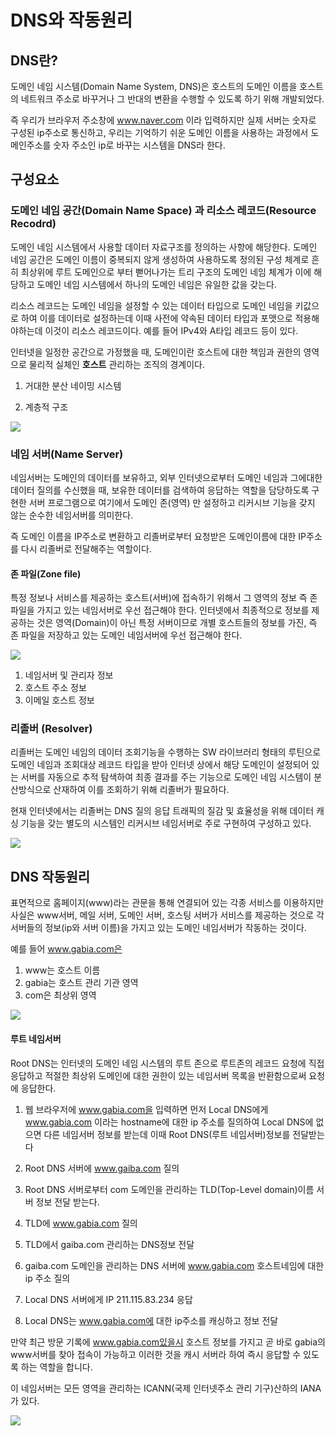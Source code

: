 # DNS와 작동원리

## DNS란?

도메인 네임 시스템(Domain Name System, DNS)은 호스트의 도메인 이름을 호스트의 네트워크 주소로 바꾸거나 그 반대의 변환을 수행할 수 있도록 하기 위해 개발되었다. 

즉 우리가 브라우저 주소창에 www.naver.com 이라 입력하지만 실제 서버는 숫자로 구성된 ip주소로 통신하고, 우리는 기억하기 쉬운 도메인 이름을 사용하는 과정에서 도메인주소를 숫자 주소인 ip로 바꾸는 시스템을 DNS라 한다.

## 구성요소

### 도메인 네임 공간(Domain Name Space) 과 리소스 레코드(Resource Recodrd)

도메인 네임 시스템에서 사용할 데이터 자료구조를 정의하는 사항에 해당한다. 도메인 네임 공간은 도메인 이름이 중복되지 않게 생성하여 사용하도록 정의된 구성 체계로 흔히 최상위에 루트 도메인으로 부터 뻗어나가는 트리 구조의 도메인 네임 체계가 이에 해당하고 도메인 네임 시스템에서 하나의 도메인 네임은 유일한 값을 갖는다.

리소스 레코드는 도메인 네임을 설정할 수 있는 데이터 타입으로 도메인 네임을 키값으로 하여 이를 데이터로 설정하는데 이때 사전에 약속된 데이터 타입과 포맷으로 적용해야하는데 이것이 리소스 레코드이다.
예를 들어 IPv4와 A타입 레코드 등이 있다.

인터넷을 일정한 공간으로 가정했을 때, 도메인이란 호스트에 대한 책임과 권한의 영역으로 물리적 실체인 **호스트** 관리하는 조직의 경계이다.

1. 거대한 분산 네이밍 시스템

2. 계층적 구조

<img src="https://t1.daumcdn.net/cfile/tistory/2316A93F51C462940C">


### 네임 서버(Name Server)

네임서버는 도메인의 데이터를 보유하고, 외부 인터넷으로부터 도메인 네임과 그에대한 데이터 질의를 수신했을 때, 보유한 데이터를 검색하여 응답하는 역할을 담당하도록 구현한 서버 프로그램으로 여기에서 도메인 존(영역) 만 설정하고 리커시브 기능을 갖지 않는 순수한 네임서버를 의미한다.

즉 도메인 이름을 IP주소로 변환하고 리졸버로부터 요청받은 도메인이름에 대한 IP주소를 다시 리졸버로 전달해주는 역할이다.



#### 존 파일(Zone file)

특정 정보나 서비스를 제공하는 호스트(서버)에 접속하기 위해서 그 영역의 정보 즉 존 파일을 가지고 있는 네임서버로 우선 접근해야 한다.
인터넷에서 최종적으로 정보를 제공하는 것은 영역(Domain)이 아닌 특정 서버이므로 개별 호스트들의 정보를 가진, 즉 존 파일을 저장하고 있는 도메인 네임서버에 우선 접근해야 한다.

<img src="http://library.gabia.com/wp-content/uploads/2016/09/%ED%98%B8%EC%8A%A4%ED%8A%B8-%EB%84%A4%EC%9E%84%EC%84%9C%EB%B2%84-%EA%B7%B8%EB%A6%AC%EA%B3%A0-%EC%A1%B4%ED%8C%8C%EC%9D%BC.png">

1. 네임서버 및 관리자 정보
2. 호스트 주소 정보
3. 이메일 호스트 정보



### 리졸버 (Resolver)

리졸버는 도메인 네임의 데이터 조회기능을 수행하는 SW 라이브러리 형태의 루틴으로 도메인 네임과 조회대상 레코드 타입을 받아 인터넷 상에서 해당 도메인이 설정되어 있는 서버를 자동으로 추적 탐색하여 최종 결과를 주는 기능으로 도메인 네임 시스템이 분산방식으로 산재하여 이를 조회하기 위해 리졸버가 필요하다.

현재 인터넷에서는 리졸버는 DNS 질의 응답 트래픽의 질감 및 효율성을 위해 데이터 캐싱 기능을 갖는 별도의 시스템인 리커시브 네임서버로 주로 구현하여 구성하고 있다.

<img src="https://t1.daumcdn.net/cfile/tistory/994D08335A296B1318">


## DNS 작동원리 

표면적으로 홈페이지(www)라는 관문을 통해 연결되어 있는 각종 서비스를 이용하지만 사실은 www서버, 메일 서버, 도메인 서버, 호스팅 서버가 서비스를 제공하는 것으로 각 서버들의 정보(ip와 서버 이름)을 가지고 있는 도메인 네임서버가 작동하는 것이다.

예를 들어 www.gabia.com은 

1. www는 호스트 이름
2. gabia는 호스트 관리 기관 영역
3. com은 최상위 영역

<img src="http://library.gabia.com/wp-content/uploads/2016/09/DNS-%EC%9E%91%EB%8F%99-%EB%B0%A9%EC%8B%9D.png">

#### 루트 네임서버

Root DNS는 인터넷의 도메인 네임 시스템의 루트 존으로 루트존의 레코드 요청에 직접 응답하고 적절한 최상위 도메인에 대한 권한이 있는 네임서버 목록을 반환함으로써 요청에 응답한다.

1. 웹 브라우저에 www.gabia.com을 입력하면 먼저 Local DNS에게 www.gabia.com 이라는 hostname에 대한 ip 주소를 질의하여 Local DNS에 없으면 다른 네임서버 정보를 받는데 이때 Root DNS(루트 네임서버)정보를 전달받는다

2. Root DNS 서버에 www.gaiba.com 질의

3. Root DNS 서버로부터 com 도메인을 관리하는 TLD(Top-Level domain)이름 서버 정보 전달 받는다.

4. TLD에 www.gabia.com 질의
5. TLD에서 gaiba.com 관리하는 DNS정보 전달
6. gaiba.com 도메인을 관리하는 DNS 서버에 www.gabia.com 호스트네임에 대한 ip 주소 질의
7. Local DNS 서버에게 IP 211.115.83.234 응답
8. Local DNS는 www.gabia.com에 대한 ip주소를 캐싱하고 정보 전달

만약 최근 방문 기록에 www.gabia.com있을시 호스트 정보를 가지고 곧 바로 gabia의 www서버를 찾아 접속이 가능하고 이러한 것을 캐시 서버라 하여 즉시 응답할 수 있도록 하는 역할을 합니다.

이 네임서버는 모든 영역을 관리하는 ICANN(국제 인터넷주소 관리 기구)산하의 IANA가 있다.

<img src="https://media.vlpt.us/images/goban/post/
679d8a2b-1933-4850-95b9-c13765b9ff6c/TLD.jpg">

